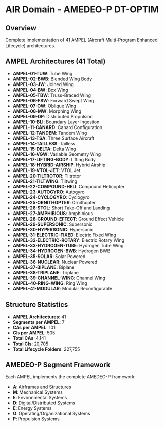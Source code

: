# AIR Domain - AMEDEO-P DT-OPTIM

## Overview
Complete implementation of 41 AMPEL (Aircraft Multi-Program Enhanced Lifecycle) architectures.

## AMPEL Architectures (41 Total)
- **AMPEL-01-TUW**: Tube Wing
- **AMPEL-02-BWB**: Blended Wing Body
- **AMPEL-03-JW**: Joined Wing
- **AMPEL-04-BW**: Box Wing
- **AMPEL-05-TBW**: Truss-Braced Wing
- **AMPEL-06-FSW**: Forward Swept Wing
- **AMPEL-07-OW**: Oblique Wing
- **AMPEL-08-MW**: Morphing Wing
- **AMPEL-09-DP**: Distributed Propulsion
- **AMPEL-10-BLI**: Boundary Layer Ingestion
- **AMPEL-11-CANARD**: Canard Configuration
- **AMPEL-12-TANDEM**: Tandem Wing
- **AMPEL-13-TSA**: Three Surface Aircraft
- **AMPEL-14-TAILLESS**: Tailless
- **AMPEL-15-DELTA**: Delta Wing
- **AMPEL-16-VGW**: Variable Geometry Wing
- **AMPEL-17-LIFTING-BODY**: Lifting Body
- **AMPEL-18-HYBRID-AIRSHIP**: Hybrid Airship
- **AMPEL-19-VTOL-JET**: VTOL Jet
- **AMPEL-20-TILTROTOR**: Tiltrotor
- **AMPEL-21-TILTWING**: Tiltwing
- **AMPEL-22-COMPOUND-HELI**: Compound Helicopter
- **AMPEL-23-AUTOGYRO**: Autogyro
- **AMPEL-24-CYCLOGYRO**: Cyclogyro
- **AMPEL-25-ORNITHOPTER**: Ornithopter
- **AMPEL-26-STOL**: Short Take-Off and Landing
- **AMPEL-27-AMPHIBIOUS**: Amphibious
- **AMPEL-28-GROUND-EFFECT**: Ground Effect Vehicle
- **AMPEL-29-SUPERSONIC**: Supersonic
- **AMPEL-30-HYPERSONIC**: Hypersonic
- **AMPEL-31-ELECTRIC-FIXED**: Electric Fixed Wing
- **AMPEL-32-ELECTRIC-ROTARY**: Electric Rotary Wing
- **AMPEL-33-HYDROGEN-TUBE**: Hydrogen Tube Wing
- **AMPEL-34-HYDROGEN-BWB**: Hydrogen BWB
- **AMPEL-35-SOLAR**: Solar Powered
- **AMPEL-36-NUCLEAR**: Nuclear Powered
- **AMPEL-37-BIPLANE**: Biplane
- **AMPEL-38-TRIPLANE**: Triplane
- **AMPEL-39-CHANNEL-WING**: Channel Wing
- **AMPEL-40-RING-WING**: Ring Wing
- **AMPEL-41-MODULAR**: Modular Reconfigurable

## Structure Statistics
- **AMPEL Architectures**: 41
- **Segments per AMPEL**: 7
- **CAs per AMPEL**: 101
- **CIs per AMPEL**: 505
- **Total CAs**: 4,141
- **Total CIs**: 20,705
- **Total Lifecycle Folders**: 227,755

## AMEDEO-P Segment Framework
Each AMPEL implements the complete AMEDEO-P framework:
- **A**: Airframes and Structures
- **M**: Mechanical Systems
- **E**: Environmental Systems
- **D**: Digital/Distributed Systems
- **E**: Energy Systems
- **O**: Operating/Organizational Systems
- **P**: Propulsion Systems
